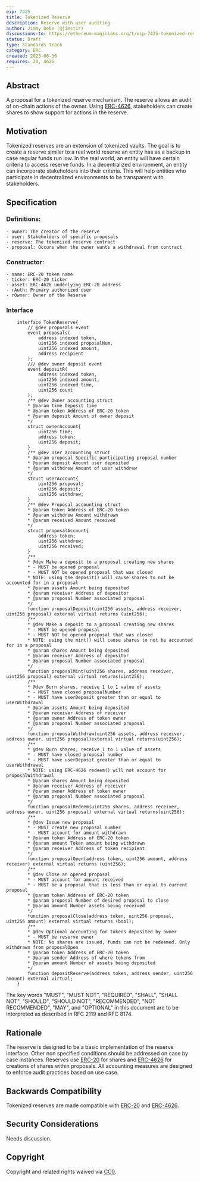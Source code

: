 ```yaml
---
eip: 7425
title: Tokenized Reserve
description: Reserve with user auditing
author: Jimmy Debe (@jimstir)
discussions-to: https://ethereum-magicians.org/t/eip-7425-tokenized-reserve/15297
status: Draft
type: Standards Track
category: ERC
created: 2023-06-30
requires: 20, 4626
---
```


## Abstract

A proposal for a tokenized reserve mechanism. The reserve allows an audit of on-chain actions of the owner. Using [ERC-4626](../EIPS/eip-4626.md), stakeholders can create shares to show support for actions in the reserve.

## Motivation

Tokenized reserves are an extension of tokenized vaults. The goal is to create a reserve similar to a real world reserve an entity has as a backup in case regular funds run low. In the real world, an entity will have certain criteria to access reserve funds. In a decentralized environment, an entity can incorporate stakeholders into their criteria. This will help entities who participate in decentralized environments to be transparent with stakeholders.

## Specification

### Definitions:

	- owner: The creator of the reserve
	- user: Stakeholders of specific proposals
	- reserve: The tokenized reserve contract
	- proposal: Occurs when the owner wants a withdrawal from contract
 
### Constructor:
 
 	- name: ERC-20 token name
  	- ticker: ERC-20 ticker
   	- asset: ERC-4626 underlying ERC-20 address
	- rAuth: Primary authorized user
	- rOwner: Owner of the Reserve
 
### Interface
    
``` solidity
    interface TokenReserve{
	    // @dev proposals event
	    event proposals(
	    	address indexed token,
	    	uint256 indexed proposalNum,
	    	uint256 indexed amount,
	    	address recipient
	    );
	    /// @dev owner deposit event
	    event depositR(
	    	address indexed token,
	    	uint256 indexed amount,
	    	uint256 indexed time,
	    	uint256 count
	    );
	    /** @dev Owner accounting struct
	    * @param time Deposit time
	    * @param token Address of ERC-20 token
	    * @param deposit Amount of owner deposit
	    */
	    struct ownerAccount{
	    	uint256 time;
	    	address token;
	    	uint256 deposit;
	    }
	    /** @dev User accounting struct
	    * @param proposal Specific participating proposal number
	    * @param deposit Amount user deposited
	    * @param withdrew Amount of user withdrew
	    */
	    struct userAccount{
	    	uint256 proposal;
	    	uint256 deposit;
	    	uint256 withdrew;
	    }
	    /** @dev Proposal accounting struct
	    * @param token Address of ERC-20 token
	    * @param withdrew Amount withdrawn
	    * @param received Amount received
	    */
	    struct proposalAccount{
	    	address token;
	    	uint256 withdrew;
	    	uint256 received;
	    }
	    /**
	    * @dev Make a deposit to a proposal creating new shares
	    * - MUST be opened proposal
	    * - MUST NOT be opened proposal that was closed
	    * NOTE: using the deposit() will cause shares to not be accounted for in a proposal
	    * @param assets Amount being deposited
	    * @param receiver Address of depositor
	    * @param proposal Number associated proposal
	    */
	    function proposalDeposit(uint256 assets, address receiver, uint256 proposal) external virtual returns (uint256);
	    /**
	    * @dev Make a deposit to a proposal creating new shares
	    * - MUST be opened proposal
	    * - MUST NOT be opened proposal that was closed
	    * NOTE: using the mint() will cause shares to not be accounted for in a proposal
	    * @param shares Amount being deposited
	    * @param receiver Address of depositor
	    * @param proposal Number associated proposal
	    */
	    function proposalMint(uint256 shares, address receiver, uint256 proposal) external virtual returns(uint256);
	    /**
	    * @dev Burn shares, receive 1 to 1 value of assets
	    * - MUST have closed proposalNumber
	    * - MUST have userDeposit greater than or equal to userWithdrawal
	    * @param assets Amount being deposited
	    * @param receiver Address of receiver
	    * @param owner Address of token owner
	    * @param proposal Number associated proposal
	    */
	    function proposalWithdraw(uint256 assets, address receiver, address owner, uint256 proposal)external virtual returns(uint256);
	    /**
	    * @dev Burn shares, receive 1 to 1 value of assets
	    * - MUST have closed proposal number
	    * - MUST have userDeposit greater than or equal to userWithdrawal
	    * NOTE: using ERC-4626 redeem() will not account for proposalWithdrawal
	    * @param shares Amount being deposited
	    * @param receiver Address of receiver
	    * @param owner Address of token owner
	    * @param proposal Number associated proposal
	    */
	    function proposalRedeem(uint256 shares, address receiver, address owner, uint256 proposal) external virtual returns(uint256);
	    /**
	    * @dev Issue new proposal
	    * - MUST create new proposal number
	    * - MUST account for amount withdrawn 
	    * @param token Address of ERC-20 token
	    * @param amount Token amount being withdrawn
	    * @param receiver Address of token recipient
	    */
	    function proposalOpen(address token, uint256 amount, address receiver) external virtual returns (uint256);
	    /**
	    * @dev Close an opened proposal
	    * - MUST account for amount received
	    * - MUST be a proposal that is less than or equal to current proposal
	    * @param token Address of ERC-20 token
	    * @param proposal Number of desired proposal to close
	    * @param amount Number assets being received
	    */
	    function proposalClose(address token, uint256 proposal, uint256 amount) external virtual returns (bool);
	    /**
	    * @dev Optional accounting for tokens deposited by owner
	    * - MUST be reserve owner
	    * NOTE: No shares are issued, funds can not be redeemed. Only withdrawn from proposalOpen
	    * @param token Address of ERC-20 token
	    * @param sender Address of where tokens from
	    * @param amount Number of assets being deposited
	    */
	    function depositReserve(address token, address sender, uint256 amount) external virtual;
    }

```

The key words "MUST", "MUST NOT", "REQUIRED", "SHALL", "SHALL NOT", "SHOULD", "SHOULD NOT", "RECOMMENDED", "NOT RECOMMENDED", "MAY", and "OPTIONAL" in this document are to be interpreted as described in RFC 2119 and RFC 8174.

## Rationale

The reserve is designed to be a basic implementation of the reserve interface. Other non specified conditions should be addressed on case by case instances. Reserves use [ERC-20](../EIPS/eip-20.md) for shares and [ERC-4626](../EIPS/eip-4626.md) for creations of shares within proposals. All accounting measures are designed to enforce audit practices based on use case. 

## Backwards Compatibility

Tokenized reserves are made compatible with [ERC-20](../EIPS/eip-20.md) and [ERC-4626](../EIPS/eip-4626.md).

## Security Considerations

Needs discussion.

## Copyright

Copyright and related rights waived via [CC0](../LICENSE.md).
